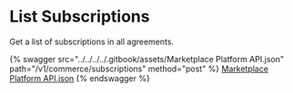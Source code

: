 # List Subscriptions

Get a list of subscriptions in all agreements.



{% swagger src="../../../../.gitbook/assets/Marketplace Platform API.json" path="/v1/commerce/subscriptions" method="post" %}
[Marketplace Platform API.json](<../../../../.gitbook/assets/Marketplace Platform API.json>)
{% endswagger %}
